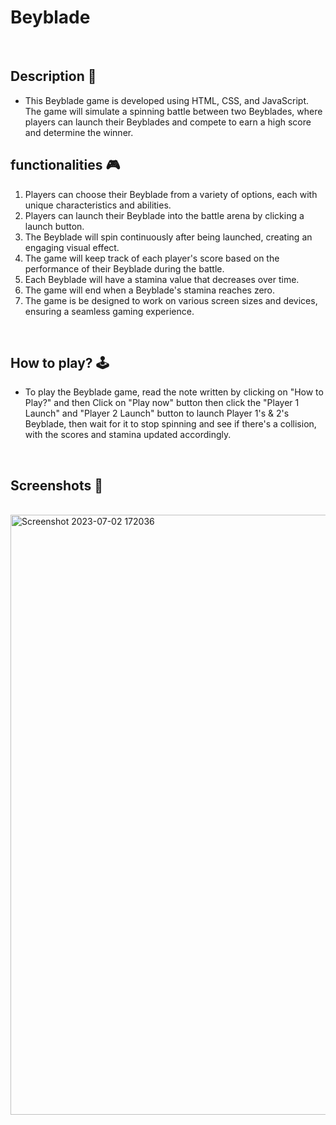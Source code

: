 # **Beyblade** 

<br>

## **Description 📃**
<!-- add your game description here  -->
- This Beyblade game is developed using HTML, CSS, and JavaScript. 
The game will simulate a spinning battle between two Beyblades, where players can launch their Beyblades and compete to earn a high score and determine the winner.

## **functionalities 🎮**
<!-- add functionalities over here -->
1. Players can choose their Beyblade from a variety of options, each with unique characteristics and abilities.
2. Players can launch their Beyblade into the battle arena by clicking a launch button.
3. The Beyblade will spin continuously after being launched, creating an engaging visual effect.
4. The game will keep track of each player's score based on the performance of their Beyblade during the battle.
5. Each Beyblade will have a stamina value that decreases over time.
6. The game will end when a Beyblade's stamina reaches zero.
7. The game is be designed to work on various screen sizes and devices, ensuring a seamless gaming experience.
<br>

## **How to play? 🕹️**
<!-- add the steps how to play games -->
- To play the Beyblade game, read the note written by clicking on "How to Play?" and then Click on "Play now" button then click the "Player 1 Launch" and "Player 2 Launch" button to launch Player 1's & 2's Beyblade, then wait for it to stop spinning and see if there's a collision, with the scores and stamina updated accordingly.

<br>

## **Screenshots 📸**

<br>
<!-- add your screenshots like this -->
<!-- ![image](url) -->
<img width="960" alt="Screenshot 2023-07-02 172036" src="https://github.com/KomalMaurya/GameZone/blob/Beyblade/Games/Beyblade/assets/Webpage.png">


<br>
